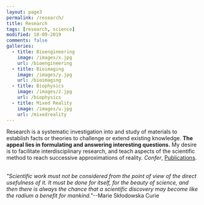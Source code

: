 ```yaml
---
layout: page3
permalink: /research/
title: Research
tags: [research, science]
modified: 10-09-2019
comments: false
galleries:
  - title: Bioengineering
    image: /images/x.jpg
    url: /bioengineering
  - title: Bioimaging
    image: /images/y.jpg
    url: /bioimaging
  - title: Biophysics
    image: /images/z.jpg
    url: /biophysics  
  - title: Mixed Reality
    image: /images/u.jpg
    url: /mixedreality
---
```


Research is a systematic investigation into and study of materials to establish facts or theories to challenge or extend existing knowledge. **The appeal lies in formulating and answering interesting questions.** My desire is to facilitate interdisciplinary research, and teach aspects of the scientific method to reach successive approximations of reality. *Confer*, [Publications](/publications).
<br/>
<br/>


_"Scientific work must not be considered from the point of view of the direct usefulness of it. It must be done for itself, for the beauty of science, and then there is always the chance that a scientific discovery may become like the radium a benefit for mankind."_--Marie Skłodowska Curie

